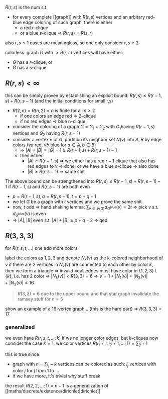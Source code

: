 $R(r,s)$ is the num s.t.
- for every complete [[graph]] with $R(r,s)$ vertices and an arbitary red-blue edge coloring of such graph, there is either
	- a red $r$-clique
	- or a blue $s$-clique
=> $R(r,s)=R(s,r)$

also $r,s\leq 1$ cases are meaningless, so one only consider $r,s\geq 2$

colorless: graph $G$ with $\geq R(r,s)$ vertices will have either:
- $G$ has a $r$-clique, or
- $\bar{G}$ has a $s$-clique

## $R(r,s) < \infty$
this can be simply proven by establishing an explicit bound: $R(r,s)\leq R(r-1,s)+R(r,s-1)$
(and the initial conditions for small r,s)

- $R(2,n)=R(n,2)=n$ is finite for all $n\geq 2$
	- if one colors an edge red => 2-clique
	- if no red edges => blue n-clique
- consider the coloring of a graph $G=G_{1}+G_{2}$ with $G_{1}$having $R(r-1,s)$ vertices and $G_{2}$ having $R(r,s-1)$
- consider a vertex $v$ of $G$, partition its neighbor set $N(v)$ into $A,B$ by edge colors ($va$ red, $vb$ blue for $a\in A,b\in B$)
	- => $|A|+|B|=|G|-1\geq R(r-1,s)+R(r,s-1)-1$
	- then either
		- $|A|\geq R(r-1,s)$ => we either has a red $r-1$ clique that also has red edges to $v$ => done, or we have a blue $s$-clique => also done
		- $|B|\geq R(r,s-1)$ => same shit

The above bound can be strengthened into $R(r,s)\leq R(r-1,s)+R(r,s-1)-1$ if $R(r-1,s)$ and $R(r,s-1)$ are both even
- $p=R(r-1,s),q=R(r,s-1),t=p+q-1$
- we let $G$ be a graph with $t$ vertices and we prove the same shit
- now, $t$ odd => hand shaking lemma: $\sum_{v\in V(G)} d_{G^{blue}}(v)=2t$ => pick $v$ s.t. $d_{G^{blue}}(v)$ is even
- => $|A|, |B|$ even s.t. $|A|+|B|\geq p+q-2$ => qed

## $R(3,3,3)$
for $R(r,s,t, \dots)$ one add more colors

label the colors as $1,2,3$ and denote $N_{k}(v)$ as the k-colored neighborhood of $v$
if there are 2 vertices in $N_{k}(v)$ are connected to each other by color $k$, then we form a triangle => invalid => all edges must have color in $\{ 1,2,3 \} \setminus \{ k \}$, i.e. has 2 color => $|N_{k}(v)| < R(3,3)=6$
=> $V= 1+|N_{1}(v)|+|N_{2}(v)|+|N_{3}(v)|\leq 16$

> $R(3,3)=6$ due to the upper bound and that star graph invalidate the ramsey stuff for $n=5$

show an example of a 16-vertex graph... (this is the hard part)
=> $R(3,3,3)=17$


### generalized
we even have $R(r,s,t, \dots; k)$ if we no longer color edges, but $k$-cliques
now consider the case $k=1$: we color vertices
$R(i_{1}+1,i_{2}+1,\dots;1)=\sum i_{j}+1$

this is true since
- graph with $n=\sum i_{j}-k$ vertices can be colored as such: $i_{j}$ vertices with color $j$ for j from 1 to ...
- if we have more, it's trivial why stuff break

the result $R(2,2,\dots;1)=n+1$ is a generalization of [[maths/discrete/existence/dirichlet|dirichlet]]

